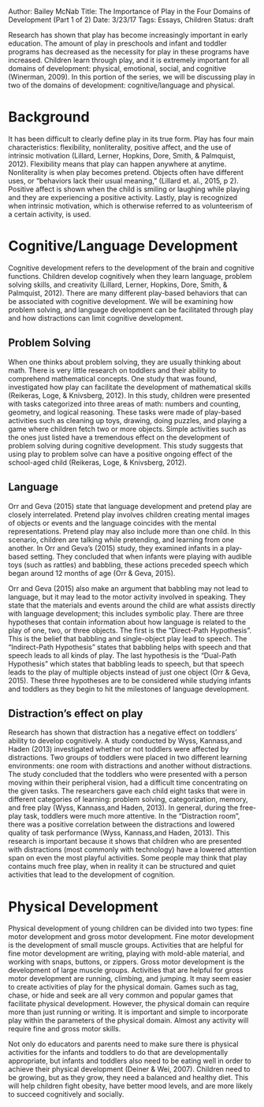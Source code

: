 Author: Bailey McNab
Title: The Importance of Play in the Four Domains of Development (Part 1 of 2)
Date: 3/23/17
Tags: Essays, Children
Status: draft

Research has shown that play has become increasingly important in early education. The amount of play in preschools and infant and toddler programs has decreased as the necessity for play in these programs have increased. Children learn through play, and it is extremely important for all domains of development: physical, emotional, social, and cognitive (Winerman, 2009). In this portion of the series, we will be discussing play in two of the domains of development: cognitive/language and physical.

# Background

It has been difficult to clearly define play in its true form. Play has four main characteristics: flexibility, nonliterality, positive affect, and the use of intrinsic motivation (Lillard, Lerner, Hopkins, Dore, Smith, & Palmquist, 2012). Flexibility means that play can happen anywhere at anytime. Nonliterality is when play becomes pretend. Objects often have different uses, or “behaviors lack their usual meaning,” (Lillard et. al., 2015, p 2). Positive affect is shown when the child is smiling or laughing while playing and they are experiencing a positive activity. Lastly, play is recognized when intrinsic motivation, which is otherwise referred to as volunteerism of a certain activity, is used.  

# Cognitive/Language Development

Cognitive development refers to the development of the brain and cognitive functions. Children develop cognitively when they learn language, problem solving skills, and creativity (Lillard, Lerner, Hopkins, Dore, Smith, & Palmquist, 2012). There are many different play-based behaviors that can be associated with cognitive development. We will be examining how problem solving, and language development can be facilitated through play and how distractions can limit cognitive development.

## Problem Solving

When one thinks about problem solving, they are usually thinking about math. There is very little research on toddlers and their ability to comprehend mathematical concepts. One study that was found, investigated how play can facilitate the development of mathematical skills (Reikeras, Loge, & Knivsberg, 2012). In this study, children were presented with tasks categorized into three areas of math: numbers and counting, geometry, and logical reasoning. These tasks were made of play-based activities such as cleaning up toys, drawing, doing puzzles, and playing a game where children fetch two or more objects. Simple activities such as the ones just listed have a tremendous effect on the development of problem solving during cognitive development. This study suggests that using play to problem solve can have a positive ongoing effect of the school-aged child (Reikeras, Loge, & Knivsberg, 2012).

## Language

Orr and Geva (2015) state that language development and pretend play are closely interrelated. Pretend play involves children creating mental images of objects or events and the language coincides with the mental representations. Pretend play may also include more than one child. In this scenario, children are talking while pretending, and learning from one another. In Orr and Geva’s (2015) study, they examined infants in a play-based setting. They concluded that when infants were playing with audible toys (such as rattles) and babbling, these actions preceded speech which began around 12 months of age (Orr & Geva, 2015).

Orr and Geva (2015) also make an argument that babbling may not lead to language, but it may lead to the motor activity involved in speaking. They state that the materials and events around the child are what assists directly with language development; this includes symbolic play. There are three hypotheses that contain information about how language is related to the play of one, two, or three objects. The first is the “Direct-Path Hypothesis”. This is the belief that babbling and single-object play lead to speech. The “Indirect-Path Hypothesis” states that babbling helps with speech and that speech leads to all kinds of play. The last hypothesis is the “Dual-Path Hypothesis” which states that babbling leads to speech, but that speech leads to the play of multiple objects instead of just one object (Orr & Geva, 2015). These three hypotheses are to be considered while studying infants and toddlers as they begin to hit the milestones of language development.

## Distraction’s effect on play

Research has shown that distraction has a negative effect on toddlers’ ability to develop cognitively. A study conducted by Wyss, Kannass,and Haden (2013) investigated whether or not toddlers were affected by distractions. Two groups of toddlers were placed in two different learning environments: one room with distractions and another without distractions. The study concluded that the toddlers who were presented with a person moving within their peripheral vision, had a difficult time concentrating on the given tasks. The researchers gave each child eight tasks that were in different categories of learning: problem solving, categorization, memory, and free play (Wyss, Kannass,and Haden, 2013). In general, during the free-play task, toddlers were much more attentive. In the “Distraction room”, there was a positive correlation between the distractions and lowered quality of task performance (Wyss, Kannass,and Haden, 2013). This research is important because it shows that children who are presented with distractions (most commonly with technology) have a lowered attention span on  even the most playful activities. Some people may think that play contains much free play, when in reality it can be structured and quiet activities that lead to the development of cognition. 

# Physical Development

Physical development of young children can be divided into two types: fine motor development and gross motor development. Fine motor development is the development of small muscle groups. Activities that are helpful for fine motor development are writing, playing with mold-able material, and working with snaps, buttons, or zippers. Gross motor development is the development of large muscle groups. Activities that are helpful for gross motor development are running, climbing, and jumping. It may seem easier to create activities of play for the physical domain. Games such as tag, chase, or hide and seek are all very common and popular games that facilitate physical development. However, the physical domain can require more than just running or writing. It is important and simple to incorporate play within the parameters of the physical domain. Almost any activity will require fine and gross motor skills.

Not only do educators and parents need to make sure there is physical activities for the infants and toddlers to do that are developmentally appropriate, but infants and toddlers also need to be eating well in order to achieve their physical development (Deiner & Wei, 2007). Children need to be growing, but as they grow, they need a balanced and healthy diet. This will help children fight obesity, have better mood levels, and are more likely to succeed cognitively and socially. 
